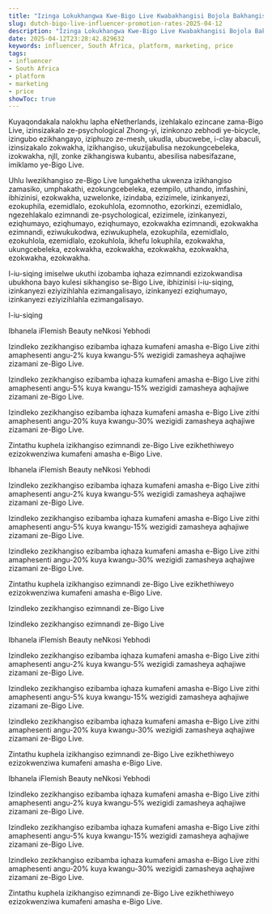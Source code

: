 ```yaml
---
title: "Izinga Lokukhangwa Kwe-Bigo Live Kwabakhangisi Bojola Bakhangisa Abavela eNetherlands"
slug: dutch-bigo-live-influencer-promotion-rates-2025-04-12
description: "Izinga Lokukhangwa Kwe-Bigo Live Kwabakhangisi Bojola Bakhangisa Abavela eNetherlands."
date: 2025-04-12T23:28:42.829632
keywords: influencer, South Africa, platform, marketing, price
tags:
- influencer
- South Africa
- platform
- marketing
- price
showToc: true
---
```


Kuyaqondakala nalokhu lapha eNetherlands, izehlakalo ezincane zama-Bigo Live, izinsizakalo ze-psychological Zhong-yi, izinkonzo zebhodi ye-bicycle, izingubo ezikhangayo, iziphuzo ze-mesh, ukudla, ubucwebe, i-clay abaculi, izinsizakalo zokwakha, izikhangiso, ukuzijabulisa nezokungcebeleka, izokwakha, njll, zonke zikhangiswa kubantu, abesilisa nabesifazane, imiklamo ye-Bigo Live.

Uhlu lwezikhangiso ze-Bigo Live lungakhetha ukwenza izikhangiso zamasiko, umphakathi, ezokungcebeleka, ezempilo, uthando, imfashini, ibhizinisi, ezokwakha, uzwelonke, izindaba, ezizimele, izinkanyezi, ezokuphila, ezemidlalo, ezokuhlola, ezomnotho, ezorkinzi, ezemidlalo, ngezehlakalo ezimnandi ze-psychological, ezizimele, izinkanyezi, eziqhumayo, eziqhumayo, eziqhumayo, ezokwakha ezimnandi, ezokwakha ezimnandi, eziwukukodwa, eziwukuphela, ezokuphila, ezemidlalo, ezokuhlola, ezemidlalo, ezokuhlola, ikhefu lokuphila, ezokwakha, ukungcebeleka, ezokwakha, ezokwakha, ezokwakha, ezokwakha, ezokwakha, ezokwakha.

I-iu-siqing imiselwe ukuthi izobamba iqhaza ezimnandi ezizokwandisa ubukhona bayo kulesi sikhangiso se-Bigo Live, ibhizinisi i-iu-siqing, izinkanyezi eziyizihlahla ezimangalisayo, izinkanyezi eziqhumayo, izinkanyezi eziyizihlahla ezimangalisayo.

I-iu-siqing


Ibhanela iFlemish Beauty neNkosi Yebhodi

Izindleko zezikhangiso ezibamba iqhaza kumafeni amasha e-Bigo Live zithi amaphesenti angu-2% kuya kwangu-5% wezigidi zamasheya aqhajiwe zizamani ze-Bigo Live.

Izindleko zezikhangiso ezibamba iqhaza kumafeni amasha e-Bigo Live zithi amaphesenti angu-5% kuya kwangu-15% wezigidi zamasheya aqhajiwe zizamani ze-Bigo Live.

Izindleko zezikhangiso ezibamba iqhaza kumafeni amasha e-Bigo Live zithi amaphesenti angu-20% kuya kwangu-30% wezigidi zamasheya aqhajiwe zizamani ze-Bigo Live.

Zintathu kuphela izikhangiso ezimnandi ze-Bigo Live ezikhethiweyo ezizokwenziwa kumafeni amasha e-Bigo Live.

Ibhanela iFlemish Beauty neNkosi Yebhodi

Izindleko zezikhangiso ezibamba iqhaza kumafeni amasha e-Bigo Live zithi amaphesenti angu-2% kuya kwangu-5% wezigidi zamasheya aqhajiwe zizamani ze-Bigo Live.

Izindleko zezikhangiso ezibamba iqhaza kumafeni amasha e-Bigo Live zithi amaphesenti angu-5% kuya kwangu-15% wezigidi zamasheya aqhajiwe zizamani ze-Bigo Live.

Izindleko zezikhangiso ezibamba iqhaza kumafeni amasha e-Bigo Live zithi amaphesenti angu-20% kuya kwangu-30% wezigidi zamasheya aqhajiwe zizamani ze-Bigo Live.

Zintathu kuphela izikhangiso ezimnandi ze-Bigo Live ezikhethiweyo ezizokwenziwa kumafeni amasha e-Bigo Live.


Izindleko zezikhangiso ezimnandi ze-Bigo Live

Izindleko zezikhangiso ezimnandi ze-Bigo Live


Ibhanela iFlemish Beauty neNkosi Yebhodi

Izindleko zezikhangiso ezibamba iqhaza kumafeni amasha e-Bigo Live zithi amaphesenti angu-2% kuya kwangu-5% wezigidi zamasheya aqhajiwe zizamani ze-Bigo Live.

Izindleko zezikhangiso ezibamba iqhaza kumafeni amasha e-Bigo Live zithi amaphesenti angu-5% kuya kwangu-15% wezigidi zamasheya aqhajiwe zizamani ze-Bigo Live.

Izindleko zezikhangiso ezibamba iqhaza kumafeni amasha e-Bigo Live zithi amaphesenti angu-20% kuya kwangu-30% wezigidi zamasheya aqhajiwe zizamani ze-Bigo Live.

Zintathu kuphela izikhangiso ezimnandi ze-Bigo Live ezikhethiweyo ezizokwenziwa kumafeni amasha e-Bigo Live.

Ibhanela iFlemish Beauty neNkosi Yebhodi

Izindleko zezikhangiso ezibamba iqhaza kumafeni amasha e-Bigo Live zithi amaphesenti angu-2% kuya kwangu-5% wezigidi zamasheya aqhajiwe zizamani ze-Bigo Live.

Izindleko zezikhangiso ezibamba iqhaza kumafeni amasha e-Bigo Live zithi amaphesenti angu-5% kuya kwangu-15% wezigidi zamasheya aqhajiwe zizamani ze-Bigo Live.

Izindleko zezikhangiso ezibamba iqhaza kumafeni amasha e-Bigo Live zithi amaphesenti angu-20% kuya kwangu-30% wezigidi zamasheya aqhajiwe zizamani ze-Bigo Live.

Zintathu kuphela izikhangiso ezimnandi ze-Bigo Live ezikhethiweyo ezizokwenziwa kumafeni amasha e-Bigo Live.